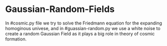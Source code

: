 # Gaussian-Random-Fields
In #cosmic.py file we try to solve the Friedmann equation for the expanding homoginous univese, and in #guassian-random.py we use a white noise to create a random Gaussian
Field as it plays a big role in theory of cosmic formation.
